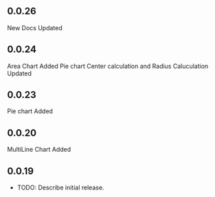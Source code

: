 ## 0.0.26

New Docs Updated

## 0.0.24

Area Chart Added
Pie chart Center calculation and Radius Caluculation Updated

## 0.0.23

Pie chart Added

## 0.0.20

MultiLine Chart Added

## 0.0.19

- TODO: Describe initial release.
